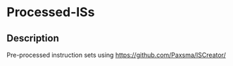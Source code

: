 # Processed-ISs

## Description
Pre-processed instruction sets using https://github.com/Paxsma/ISCreator/
